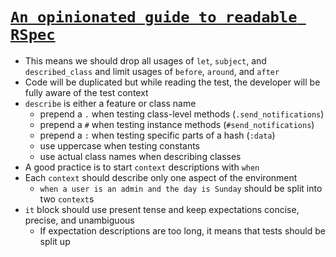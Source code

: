 # [`An opinionated guide to readable RSpec`](https://medium.com/selleo/an-opinionated-guide-to-readable-rspec-part-1-of-2-fe1dce79a478)

* This means we should drop all usages of `let`, `subject`, and `described_class` and limit usages of `before`, `around`, and `after`
* Code will be duplicated but while reading the test, the developer will be fully aware of the test context
* `describe` is either a feature or class name
  * prepend a `.` when testing class-level methods (`.send_notifications`)
  * prepend a `#` when testing instance methods (`#send_notifications`)
  * prepend a `:` when testing specific parts of a hash (`:data`)
  * use uppercase when testing constants
  * use actual class names when describing classes
* A good practice is to start `context` descriptions with `when`
* Each `context` should describe only one aspect of the environment
  * `when a user is an admin and the day is Sunday` should be split into two `context`s
* `it` block should use present tense and keep expectations concise, precise, and unambiguous
  * If expectation descriptions are too long, it means that tests should be split up
